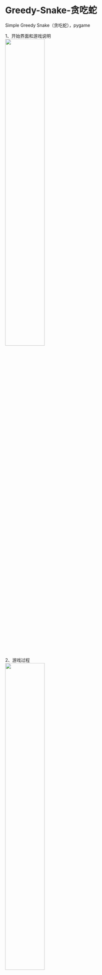 # Greedy-Snake-贪吃蛇
Simple Greedy Snake（贪吃蛇），pygame

1、开始界面和游戏说明  
<img src="https://github.com/zamLily/Greedy-Snake-/blob/master/start.png" width="50%" height="50%">

  
  
2、游戏过程  
<img src="https://github.com/zamLily/Greedy-Snake-/blob/master/process.png" width="50%" height="50%">

  
  
3、游戏结束  
<img src="https://github.com/zamLily/Greedy-Snake-/blob/master/end.png" width="50%" height="50%">  
  

将py导出为exe：
pyinstaller -F -w Greedy_Snake.py  
  
  
记得把exe_pic中的图片放到exe所在目录下！

